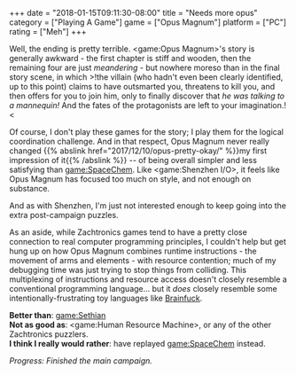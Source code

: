 +++
date = "2018-01-15T09:11:30-08:00"
title = "Needs more opus"
category = ["Playing A Game"]
game = ["Opus Magnum"]
platform = ["PC"]
rating = ["Meh"]
+++

Well, the ending is pretty terrible.  <game:Opus Magnum>'s story is generally awkward - the first chapter is stiff and wooden, then the remaining four are just <i>meandering</i> - but nowhere moreso than in the final story scene, in which >!the villain (who hadn't even been clearly identified, up to this point) claims to have outsmarted you, threatens to kill you, and then offers for you to join him, only to finally discover that <i>he was talking to a mannequin!</i>  And the fates of the protagonists are left to your imagination.!<

Of course, I don't play these games for the story; I play them for the logical coordination challenge.  And in that respect, Opus Magnum never really changed {{% abslink href="2017/12/10/opus-pretty-okay/" %}}my first impression of it{{% /abslink %}} -- of being overall simpler and less satisfying than <game:SpaceChem>.  Like <game:Shenzhen I/O>, it feels like Opus Magnum has focused too much on style, and not enough on substance.

And as with Shenzhen, I'm just not interested enough to keep going into the extra post-campaign puzzles.

As an aside, while Zachtronics games tend to have a pretty close connection to real computer programming principles, I couldn't help but get hung up on how Opus Magnum combines runtime instructions - the movement of arms and elements - with resource contention; much of my debugging time was just trying to stop things from colliding.  This multiplexing of instructions and resource access doesn't closely resemble a conventional programming language... but it <i>does</i> closely resemble some intentionally-frustrating toy languages like <a href="https://en.wikipedia.org/wiki/Brainfuck">Brainfuck</a>.

<b>Better than</b>: <game:Sethian>  
<b>Not as good as</b>: <game:Human Resource Machine>, or any of the other Zachtronics puzzlers.  
<b>I think I really would rather</b>: have replayed <game:SpaceChem> instead.

<i>Progress: Finished the main campaign.</i>
